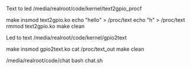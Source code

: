 Text to led
/media/realroot/code/kernel/text2gpio_procf

make
insmod text2gpio.ko
echo "hello" > /proc/text
echo "h" > /proc/text
rmmod text2gpio.ko
make clean

Led to text
/media/realroot/code/kernel/gpio2text

make
insmod gpio2text.ko
cat /proc/text_out
make clean


/media/realroot/code/chat
bash chat.sh

